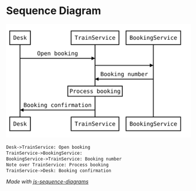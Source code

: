 # Sequence Diagram

![Sequence](diagram.svg)

```
Desk->TrainService: Open booking
TrainService->BookingService: 
BookingService->TrainService: Booking number
Note over TrainService: Process booking
TrainService->Desk: Booking confirmation
```

_Made with [js-sequence-diagrams](https://bramp.github.io/js-sequence-diagrams/)_
